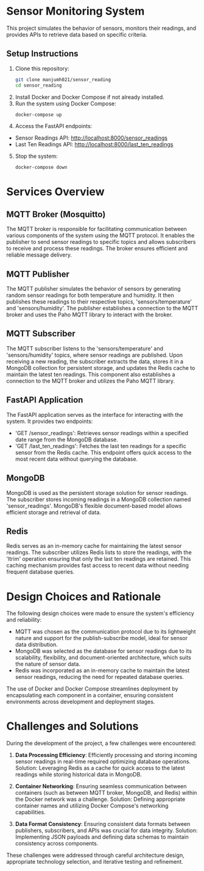 # Sensor Monitoring System

This project simulates the behavior of sensors, monitors their readings, and provides APIs to retrieve data based on specific criteria.

## Setup Instructions

1. Clone this repository:
    ```bash
    git clone manjumh021/sensor_reading
    cd sensor_reading
    ```
2. Install Docker and Docker Compose if not already installed.
3. Run the system using Docker Compose:
    ```bash
    docker-compose up
    ```
4. Access the FastAPI endpoints:
- Sensor Readings API: [http://localhost:8000/sensor_readings](http://localhost:8000/sensor_readings)
- Last Ten Readings API: [http://localhost:8000/last_ten_readings](http://localhost:8000/last_ten_readings)

5. Stop the system:
    ```bash
    docker-compose down
    ```

# Services Overview

## MQTT Broker (Mosquitto)

The MQTT broker is responsible for facilitating communication between various components of the system using the MQTT protocol. It enables the publisher to send sensor readings to specific topics and allows subscribers to receive and process these readings. The broker ensures efficient and reliable message delivery.

## MQTT Publisher

The MQTT publisher simulates the behavior of sensors by generating random sensor readings for both temperature and humidity. It then publishes these readings to their respective topics, 'sensors/temperature' and 'sensors/humidity'. The publisher establishes a connection to the MQTT broker and uses the Paho MQTT library to interact with the broker.

## MQTT Subscriber

The MQTT subscriber listens to the 'sensors/temperature' and 'sensors/humidity' topics, where sensor readings are published. Upon receiving a new reading, the subscriber extracts the data, stores it in a MongoDB collection for persistent storage, and updates the Redis cache to maintain the latest ten readings. This component also establishes a connection to the MQTT broker and utilizes the Paho MQTT library.

## FastAPI Application

The FastAPI application serves as the interface for interacting with the system. It provides two endpoints:
- 'GET /sensor_readings': Retrieves sensor readings within a specified date range from the MongoDB database.
- 'GET /last_ten_readings': Fetches the last ten readings for a specific sensor from the Redis cache. This endpoint offers quick access to the most recent data without querying the database.

## MongoDB

MongoDB is used as the persistent storage solution for sensor readings. The subscriber stores incoming readings in a MongoDB collection named 'sensor_readings'. MongoDB's flexible document-based model allows efficient storage and retrieval of data.

## Redis

Redis serves as an in-memory cache for maintaining the latest sensor readings. The subscriber utilizes Redis lists to store the readings, with the 'ltrim' operation ensuring that only the last ten readings are retained. This caching mechanism provides fast access to recent data without needing frequent database queries.

# Design Choices and Rationale

The following design choices were made to ensure the system's efficiency and reliability:

- MQTT was chosen as the communication protocol due to its lightweight nature and support for the publish-subscribe model, ideal for sensor data distribution.
- MongoDB was selected as the database for sensor readings due to its scalability, flexibility, and document-oriented architecture, which suits the nature of sensor data.
- Redis was incorporated as an in-memory cache to maintain the latest sensor readings, reducing the need for repeated database queries.

The use of Docker and Docker Compose streamlines deployment by encapsulating each component in a container, ensuring consistent environments across development and deployment stages.

# Challenges and Solutions

During the development of the project, a few challenges were encountered:

1. **Data Processing Efficiency**: Efficiently processing and storing incoming sensor readings in real-time required optimizing database operations. Solution: Leveraging Redis as a cache for quick access to the latest readings while storing historical data in MongoDB.

2. **Container Networking**: Ensuring seamless communication between containers (such as between MQTT broker, MongoDB, and Redis) within the Docker network was a challenge. Solution: Defining appropriate container names and utilizing Docker Compose's networking capabilities.

3. **Data Format Consistency**: Ensuring consistent data formats between publishers, subscribers, and APIs was crucial for data integrity. Solution: Implementing JSON payloads and defining data schemas to maintain consistency across components.

These challenges were addressed through careful architecture design, appropriate technology selection, and iterative testing and refinement.

